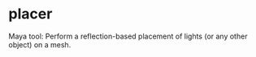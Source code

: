 # placer
Maya tool: Perform a reflection-based placement of lights (or any other object) on a mesh.
